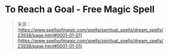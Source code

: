 <!--yml

category: 未分类

date: 2024-06-12 19:09:29

-->

# To Reach a Goal - Free Magic Spell

> 来源：[https://www.spellsofmagic.com/spells/spiritual_spells/dream_spells/23938/page.html#0001-01-01](https://www.spellsofmagic.com/spells/spiritual_spells/dream_spells/23938/page.html#0001-01-01)
